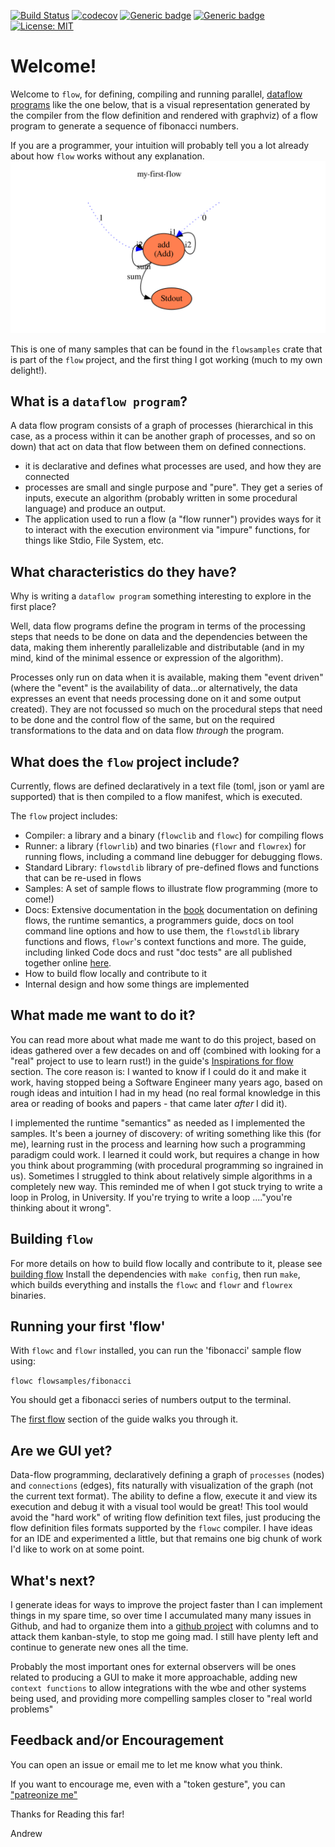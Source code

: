 [![Build Status](https://travis-ci.org/andrewdavidmackenzie/flow.svg?branch=master)](https://travis-ci.org/andrewdavidmackenzie/flow)
[![codecov](https://codecov.io/gh/andrewdavidmackenzie/flow/branch/master/graph/badge.svg)](https://codecov.io/gh/andrewdavidmackenzie/flow)
[![Generic badge](https://img.shields.io/badge/macos-supported-Green.svg)](https://shields.io/)
[![Generic badge](https://img.shields.io/badge/linux-supported-Green.svg)](https://shields.io/)
[![License: MIT](https://img.shields.io/badge/License-MIT-yellow.svg)](https://opensource.org/licenses/MIT)

# Welcome!
Welcome to `flow`, for defining, compiling and running parallel, 
[dataflow programs](https://en.wikipedia.org/wiki/Dataflow_programming) like the one below, that is a visual 
representation generated by the compiler from the flow definition and rendered with graphviz) of a 
flow program to generate a sequence of fibonacci numbers.

If you are a programmer, your intuition will probably tell you a lot already about how `flow` works
without any explanation.
![First flow](first.svg) 

This is one of many samples that can be found in the `flowsamples` crate that is part of the 
`flow` project, and the first thing I got working (much to my own delight!).

## What is a `dataflow program`?
A data flow program consists of a graph of processes (hierarchical in this case, as a process within it can be another
graph of processes, and so on down) that act on data that flow between them on defined connections. 
- it is declarative and defines what processes are used, and how they are connected
- processes are small and single purpose and "pure". They get a series of inputs, execute an algorithm
  (probably written in some procedural language) and produce an output.
- The application used to run a flow (a "flow runner") provides ways for it to interact with the
execution environment via "impure" functions, for things like Stdio, File System, etc.

## What characteristics do they have?
Why is writing a `dataflow program` something interesting to explore in the first place? 

Well, data flow programs define the program in terms of the processing steps that needs to be done on data
and the dependencies between the data, making them inherently parallelizable and distributable (and in
my mind, kind of the minimal essence or expression of the algorithm). 

Processes only run on data when it is available, making them "event driven" (where the "event" is the availability
of data...or alternatively, the data expresses an event that needs processing done on it and some output created).
They are not focussed so much on the procedural steps that need to be done and the control flow of the same, 
but on the required transformations to the data and on data flow _through_ the program.

## What does the `flow` project include?
Currently, flows are defined declaratively in a text file (toml, json or yaml are supported) that is then compiled
to a flow manifest, which is executed.

The `flow` project includes:
- Compiler: a library and a binary (`flowclib` and `flowc`) for compiling flows
- Runner: a library (`flowrlib`) and two binaries (`flowr` and `flowrex`) for running flows, including a 
command line debugger for debugging flows.
- Standard Library: `flowstdlib` library of pre-defined flows and functions that can be re-used in flows
- Samples: A set of sample flows to illustrate flow programming (more to come!)
- Docs: Extensive documentation in the [book](SUMMARY.md) documentation on defining flows, the runtime semantics, a 
  programmers guide, docs on tool command line options and how to use them, the `flowstdlib` library
functions and flows, `flowr`'s context functions and more. The guide, including linked Code docs and rust
"doc tests" are all published together online [here](https://mackenzie-serres.net/flow/docs/book_intro.html).
- How to build flow locally and contribute to it
- Internal design and how some things are implemented
 
## What made me want to do it?
You can read more about what made me want to do this project, based on ideas gathered over a few decades
on and off (combined with looking for a "real" project to use to learn rust!) in the guide's 
[Inspirations for flow](docs/introduction/inspirations.md) section. The core reason is: I wanted to know
if I could do it and make it work, having stopped being a Software Engineer many years ago, based on rough ideas and intuition I 
had in my head (no real formal knowledge in this area or reading of books and papers - that came later *after* I did it).

I implemented the runtime "semantics" as needed as I implemented the samples. It's been a journey of discovery:
of writing something like this (for me), learning rust in the process and learning how such a programming 
paradigm could work. I learned it could work, but requires a change in how you think about programming 
(with procedural programming so ingrained in us). Sometimes I struggled to think about relatively simple
algorithms in a completely new way. This reminded me of when I got stuck trying to write a loop in Prolog, in
University. If you're trying to write a loop ...."you're thinking about it wrong".

## Building `flow`
For more details on how to build flow locally and contribute to it, please see [building flow](docs/developing/building.md)
Install the dependencies with `make config`, then run `make`, which builds everything and installs the `flowc` and `flowr` and 
`flowrex` binaries.

## Running your first 'flow'
With `flowc` and `flowr` installed, you can run the 'fibonacci' sample flow using:

`flowc flowsamples/fibonacci`

You should get a fibonacci series of numbers output to the terminal.

The [first flow](docs/first_flow/first_flow.md) section of the guide walks you through it.

## Are we GUI yet?
Data-flow programming, declaratively defining a graph of `processes` (nodes) and `connections` (edges), fits
naturally with visualization of the graph (not the current text format). 
The ability to define a flow, execute it and view its execution and debug it with a visual tool would be great! 
This tool would avoid the "hard work" of writing flow definition text files, just producing the flow definition files formats
supported by the `flowc` compiler. I have ideas for an IDE and experimented a little, but that remains one big chunk of work
I'd like to work on at some point.

## What's next?
I generate ideas for ways to improve the project faster than I can implement things in my spare time,
so over time I accumulated many many issues in Github, and had to organize them into a
[github project](https://github.com/users/andrewdavidmackenzie/projects/2/views/1) with columns and 
to attack them kanban-style, to stop me going mad. 
I still have plenty left and continue to generate new ones all the time.

Probably the most important ones for external observers will be ones related to producing a GUI to make it
more approachable, adding new `context functions` to allow integrations with the wbe and other systems
being used, and providing more compelling samples closer to "real world problems"

## Feedback and/or Encouragement
You can open an issue or email me to let me know what you think.

If you want to encourage me, even with a "token gesture", you can ["patreonize me"](https://www.patreon.com/andrewmackenzie)

Thanks for Reading this far!

Andrew
